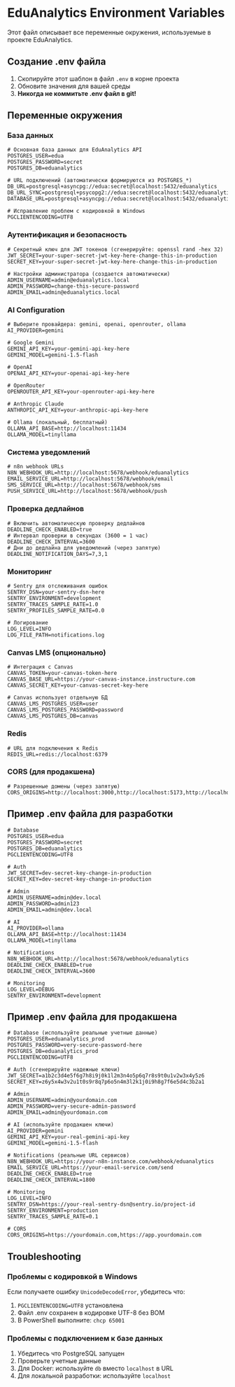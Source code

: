 # EduAnalytics Environment Variables

Этот файл описывает все переменные окружения, используемые в проекте EduAnalytics.

## Создание .env файла

1. Скопируйте этот шаблон в файл `.env` в корне проекта
2. Обновите значения для вашей среды
3. **Никогда не коммитьте .env файл в git!**

## Переменные окружения

### База данных

```env
# Основная база данных для EduAnalytics API
POSTGRES_USER=edua
POSTGRES_PASSWORD=secret
POSTGRES_DB=eduanalytics

# URL подключений (автоматически формируются из POSTGRES_*)
DB_URL=postgresql+asyncpg://edua:secret@localhost:5432/eduanalytics
DB_URL_SYNC=postgresql+psycopg2://edua:secret@localhost:5432/eduanalytics
DATABASE_URL=postgresql+asyncpg://edua:secret@localhost:5432/eduanalytics

# Исправление проблем с кодировкой в Windows
PGCLIENTENCODING=UTF8
```

### Аутентификация и безопасность

```env
# Секретный ключ для JWT токенов (сгенерируйте: openssl rand -hex 32)
JWT_SECRET=your-super-secret-jwt-key-here-change-this-in-production
SECRET_KEY=your-super-secret-jwt-key-here-change-this-in-production

# Настройки администратора (создается автоматически)
ADMIN_USERNAME=admin@eduanalytics.local
ADMIN_PASSWORD=change-this-secure-password
ADMIN_EMAIL=admin@eduanalytics.local
```

### AI Configuration

```env
# Выберите провайдера: gemini, openai, openrouter, ollama
AI_PROVIDER=gemini

# Google Gemini
GEMINI_API_KEY=your-gemini-api-key-here
GEMINI_MODEL=gemini-1.5-flash

# OpenAI
OPENAI_API_KEY=your-openai-api-key-here

# OpenRouter
OPENROUTER_API_KEY=your-openrouter-api-key-here

# Anthropic Claude
ANTHROPIC_API_KEY=your-anthropic-api-key-here

# Ollama (локальный, бесплатный)
OLLAMA_API_BASE=http://localhost:11434
OLLAMA_MODEL=tinyllama
```

### Система уведомлений

```env
# n8n webhook URLs
N8N_WEBHOOK_URL=http://localhost:5678/webhook/eduanalytics
EMAIL_SERVICE_URL=http://localhost:5678/webhook/email
SMS_SERVICE_URL=http://localhost:5678/webhook/sms
PUSH_SERVICE_URL=http://localhost:5678/webhook/push
```

### Проверка дедлайнов

```env
# Включить автоматическую проверку дедлайнов
DEADLINE_CHECK_ENABLED=true
# Интервал проверки в секундах (3600 = 1 час)
DEADLINE_CHECK_INTERVAL=3600
# Дни до дедлайна для уведомлений (через запятую)
DEADLINE_NOTIFICATION_DAYS=7,3,1
```

### Мониторинг

```env
# Sentry для отслеживания ошибок
SENTRY_DSN=your-sentry-dsn-here
SENTRY_ENVIRONMENT=development
SENTRY_TRACES_SAMPLE_RATE=1.0
SENTRY_PROFILES_SAMPLE_RATE=0.0

# Логирование
LOG_LEVEL=INFO
LOG_FILE_PATH=notifications.log
```

### Canvas LMS (опционально)

```env
# Интеграция с Canvas
CANVAS_TOKEN=your-canvas-token-here
CANVAS_BASE_URL=https://your-canvas-instance.instructure.com
CANVAS_SECRET_KEY=your-canvas-secret-key-here

# Canvas использует отдельную БД
CANVAS_LMS_POSTGRES_USER=user
CANVAS_LMS_POSTGRES_PASSWORD=password
CANVAS_LMS_POSTGRES_DB=canvas
```

### Redis

```env
# URL для подключения к Redis
REDIS_URL=redis://localhost:6379
```

### CORS (для продакшена)

```env
# Разрешенные домены (через запятую)
CORS_ORIGINS=http://localhost:3000,http://localhost:5173,http://localhost:4028
```

## Пример .env файла для разработки

```env
# Database
POSTGRES_USER=edua
POSTGRES_PASSWORD=secret
POSTGRES_DB=eduanalytics
PGCLIENTENCODING=UTF8

# Auth
JWT_SECRET=dev-secret-key-change-in-production
SECRET_KEY=dev-secret-key-change-in-production

# Admin
ADMIN_USERNAME=admin@dev.local
ADMIN_PASSWORD=admin123
ADMIN_EMAIL=admin@dev.local

# AI
AI_PROVIDER=ollama
OLLAMA_API_BASE=http://localhost:11434
OLLAMA_MODEL=tinyllama

# Notifications
N8N_WEBHOOK_URL=http://localhost:5678/webhook/eduanalytics
DEADLINE_CHECK_ENABLED=true
DEADLINE_CHECK_INTERVAL=3600

# Monitoring
LOG_LEVEL=DEBUG
SENTRY_ENVIRONMENT=development
```

## Пример .env файла для продакшена

```env
# Database (используйте реальные учетные данные)
POSTGRES_USER=eduanalytics_prod
POSTGRES_PASSWORD=very-secure-password-here
POSTGRES_DB=eduanalytics_prod
PGCLIENTENCODING=UTF8

# Auth (сгенерируйте надежные ключи)
JWT_SECRET=a1b2c3d4e5f6g7h8i9j0k1l2m3n4o5p6q7r8s9t0u1v2w3x4y5z6
SECRET_KEY=z6y5x4w3v2u1t0s9r8q7p6o5n4m3l2k1j0i9h8g7f6e5d4c3b2a1

# Admin
ADMIN_USERNAME=admin@yourdomain.com
ADMIN_PASSWORD=very-secure-admin-password
ADMIN_EMAIL=admin@yourdomain.com

# AI (используйте продакшен ключи)
AI_PROVIDER=gemini
GEMINI_API_KEY=your-real-gemini-api-key
GEMINI_MODEL=gemini-1.5-flash

# Notifications (реальные URL сервисов)
N8N_WEBHOOK_URL=https://your-n8n-instance.com/webhook/eduanalytics
EMAIL_SERVICE_URL=https://your-email-service.com/send
DEADLINE_CHECK_ENABLED=true
DEADLINE_CHECK_INTERVAL=1800

# Monitoring
LOG_LEVEL=INFO
SENTRY_DSN=https://your-real-sentry-dsn@sentry.io/project-id
SENTRY_ENVIRONMENT=production
SENTRY_TRACES_SAMPLE_RATE=0.1

# CORS
CORS_ORIGINS=https://yourdomain.com,https://app.yourdomain.com
```

## Troubleshooting

### Проблемы с кодировкой в Windows

Если получаете ошибку `UnicodeDecodeError`, убедитесь что:

1. `PGCLIENTENCODING=UTF8` установлена
2. Файл .env сохранен в кодировке UTF-8 без BOM
3. В PowerShell выполните: `chcp 65001`

### Проблемы с подключением к базе данных

1. Убедитесь что PostgreSQL запущен
2. Проверьте учетные данные
3. Для Docker: используйте `db` вместо `localhost` в URL
4. Для локальной разработки: используйте `localhost`

